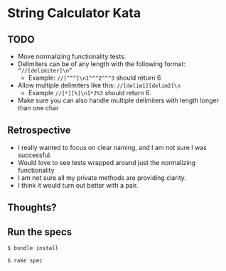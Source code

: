 # String Calculator Kata

## TODO
  - Move normalizing functionality tests.
  - Delimiters can be of any length with the following format: `“//[delimiter]\n” `
    - Example: `//[^^^]\n1^^^2^^^3` should return 6
  - Allow multiple delimiters like this: ``//[delim1][delim2]\n``
    - Example ``//[*][%]\n1*2%3`` should return 6.
  - Make sure you can also handle multiple delimiters with length longer than one char


## Retrospective
  - I really wanted to focus on clear naming, and I am not sure I was successful.
  - Would love to see tests wrapped around just the normalizing functionality
  - I am not sure all my private methods are providing clarity.
  - I think it would turn out better with a pair.

## Thoughts?

## Run the specs

  `$ bundle install`

  `$ rake spec`
